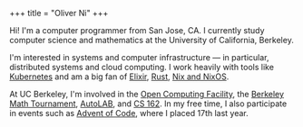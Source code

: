 +++
title = "Oliver Ni"
+++

Hi! I'm a computer programmer from San Jose, CA. I currently study computer
science and mathematics at the University of California, Berkeley.

I'm interested in systems and computer infrastructure — in particular,
distributed systems and cloud computing. I work heavily with tools like
[Kubernetes] and am a big fan of [Elixir], [Rust], [Nix and NixOS].

At UC Berkeley, I'm involved in the [Open Computing Facility], the [Berkeley
Math Tournament], [AutoLAB], and [CS 162]. In my free time, I also participate
in events such as [Advent of Code], where I placed 17th last year.

[Kubernetes]: https://kubernetes.io/
[Elixir]: https://elixir-lang.org/
[Rust]: https://www.rust-lang.org/
[Nix and NixOS]: https://nixos.org/
[Open Computing Facility]: https://www.ocf.berkeley.edu/
[Berkeley Math Tournament]: https://berkeley.mt/
[AutoLAB]: https://autolab.berkeley.edu/
[CS 162]: https://cs162.org/
[Advent of Code]: https://adventofcode.com/
